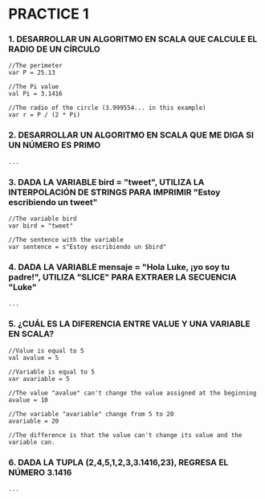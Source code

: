# PRACTICE 1

### 1. DESARROLLAR UN ALGORITMO EN SCALA QUE CALCULE EL RADIO DE UN CÍRCULO

    //The perimeter
    var P = 25.13

    //The Pi value
    val Pi = 3.1416

    //The radio of the circle (3.999554... in this example)
    var r = P / (2 * Pi)

### 2. DESARROLLAR UN ALGORITMO EN SCALA QUE ME DIGA SI UN NÚMERO ES PRIMO

    ...

### 3. DADA LA VARIABLE bird = "tweet", UTILIZA LA INTERPOLACIÓN DE STRINGS PARA IMPRIMIR "Estoy escribiendo un tweet"

    //The variable bird
    var bird = "tweet"

    //The sentence with the variable
    var sentence = s"Estoy escribiendo un $bird"

### 4. DADA LA VARIABLE mensaje = "Hola Luke, ¡yo soy tu padre!", UTILIZA "SLICE" PARA EXTRAER LA SECUENCIA "Luke"

    ...

### 5. ¿CUÁL ES LA DIFERENCIA ENTRE VALUE Y UNA VARIABLE EN SCALA?

    //Value is equal to 5
    val avalue = 5

    //Variable is equal to 5
    var avariable = 5

    //The value "avalue" can't change the value assigned at the beginning
    avalue = 10

    //The variable "avariable" change from 5 to 20
    avariable = 20

    //The difference is that the value can't change its value and the variable can.

### 6. DADA LA TUPLA (2,4,5,1,2,3,3.1416,23), REGRESA EL NÚMERO 3.1416

    ...